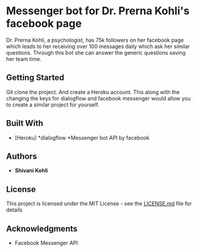 # Messenger bot for Dr. Prerna Kohli's facebook page

Dr. Prerna Kohli, a psychologist, has 75k followers on her facebook page which leads to her receiving over 100 messages daily which ask her similar questions. Through this bot she can answer the generic questions saving her team time. 

## Getting Started

Git clone the project. And create a Heroku account. This along with the changing the keys for dialogflow and facebook messenger would allow you to create a similar project for yourself. 

## Built With

* [Heroku]
*dialogflow
*Messenger bot API by facebook

## Authors

* **Shivani Kohli**


## License

This project is licensed under the MIT License - see the [LICENSE.md](LICENSE.md) file for details

## Acknowledgments

* Facebook Messenger API
